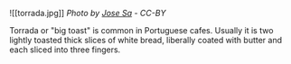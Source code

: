 ![[torrada.jpg]]
_Photo by [Jose Sa](https://www.flickr.com/photos/ups/15901578437/) - CC-BY_

Torrada or "big toast" is common in Portuguese cafes.  Usually it is two lightly toasted thick slices of white bread, liberally coated with butter and each sliced into three fingers.